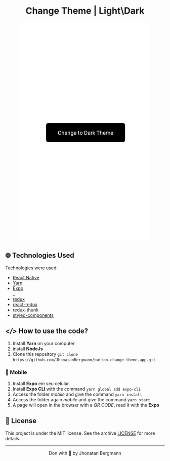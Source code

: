 <h1 align="center">
  Change Theme | Light\Dark
  <br>
</h1>

<p align="center">
  <img src="screenshot/gif.gif" alt="Demo" >
</p>

## 🌐 Technologies Used
Technologies were used:

- [React Native](https://reactnative.dev/)
- [Yarn](https://yarnpkg.com/)
- [Expo](https://expo.io/)
<br/>_
- [redux](https://redux.js.org/introduction/getting-started)
- [react-redux](https://react-redux.js.org/introduction/quick-start)
- [redux-thunk](https://www.npmjs.com/package/redux-thunk)
- [styled-components](https://styled-components.com/docs/basics)


## ***</>*** How to use the code?
1. Install **Yarn** on your computer
1. install **NodeJs**
1. Clone this repository `git clone https://github.com/JhonatanBergmann/button.change-theme.app.git`

### 📱 Mobile
1. Install **Expo** em seu celular.
1. Install **Expo CLI** with the command `yarn global add expo-cli`
1. Access the folder *mobile* and give the command `yarn install`
1. Access the folder again *mobile* and give the command `yarn start`
1. A page will open in the browser with a *QR CODE*, read it with the **Expo**

## 📝 License

This project is under the MIT license. See the archive [LICENSE](LICENSE) for more details.

---

<p align="center">
 Don with 💜 by Jhonatan Bergmann
</p>
